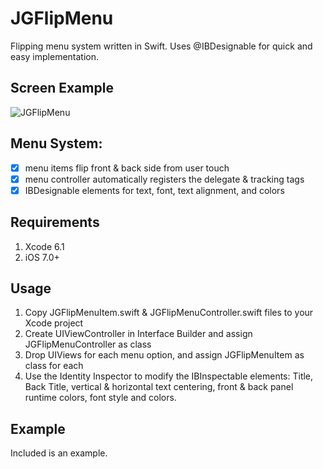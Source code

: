 JGFlipMenu
==========

Flipping menu system written in Swift. Uses @IBDesignable for quick and easy implementation. 

## Screen Example
<img src="https://raw.githubusercontent.com/ziligy/JGFlipMenu/master/JGFlipMenu.gif" alt="JGFlipMenu"/>

## Menu System:
- [x] menu items flip front & back side from user touch
- [x] menu controller automatically registers the delegate & tracking tags
- [x] IBDesignable elements for text, font, text alignment, and colors

## Requirements
1. Xcode 6.1
2. iOS 7.0+

## Usage
1. Copy JGFlipMenuItem.swift & JGFlipMenuController.swift files to your Xcode project
2. Create UIViewController in Interface Builder and assign JGFlipMenuController as class
3. Drop UIViews for each menu option, and assign JGFlipMenuItem as class for each
4. Use the Identity Inspector to modify the IBInspectable elements: Title, Back Title, vertical & horizontal text centering, front & back panel runtime colors, font style and colors.

## Example
Included is an example.


